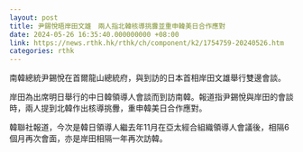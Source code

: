 ```yaml
---
layout: post
title: 尹錫悅晤岸田文雄　兩人指北韓核導挑釁並重申韓美日合作應對
date: 2024-05-26 16:35:40.000000000 +08:00
link: https://news.rthk.hk/rthk/ch/component/k2/1754759-20240526.htm
categories: rthk
---
```


南韓總統尹錫悅在首爾龍山總統府，與到訪的日本首相岸田文雄舉行雙邊會談。

岸田為出席明日舉行的中日韓領導人會談而到訪南韓。報道指尹錫悅與岸田的會談時，兩人提到北韓作出核導挑釁，重申韓美日合作應對。

韓聯社報道，今次是韓日領導人繼去年11月在亞太經合組織領導人會議後，相隔6個月再次會面，亦是岸田相隔一年再次訪韓。

